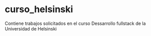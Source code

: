# curso_helsinski
Contiene trabajos solicitados en el curso Dessarrollo fullstack de la Universidad de Helsinski

